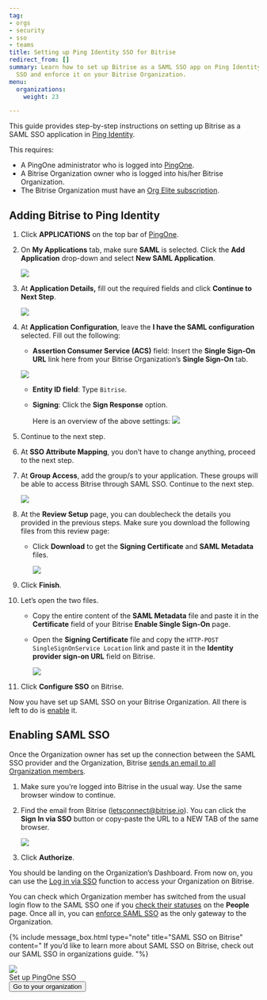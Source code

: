 ```yaml
---
tag:
- orgs
- security
- sso
- teams
title: Setting up Ping Identity SSO for Bitrise
redirect_from: []
summary: Learn how to set up Bitrise as a SAML SSO app on Ping Identity, enable SAML
  SSO and enforce it on your Bitrise Organization.
menu:
  organizations:
    weight: 23

---
```

This guide provides step-by-step instructions on setting up Bitrise as a SAML SSO application in [Ping Identity](https://www.pingidentity.com/en.html).

This requires:

* A PingOne administrator who is logged into [PingOne](https://admin.pingone.com/web-portal/login).
* A Bitrise Organization owner who is logged into his/her Bitrise Organization.
* The Bitrise Organization must have an [Org Elite subscription](https://www.bitrise.io/pricing/teams).

## Adding Bitrise to Ping Identity

 1. Click **APPLICATIONS** on the top bar of [PingOne](https://admin.pingone.com/web-portal/login).
 2. On **My Applications** tab, make sure **SAML** is selected. Click the **Add Application** drop-down and select **New SAML Application**.

    ![](/img/new-saml-application-pingone.jpg)
 3. At **Application Details,** fill out the required fields and click **Continue to Next Step**.

    ![](/img/appdetailspage-pingone.jpg)
 4. At **Application Configuration**, leave the **I have the SAML configuration** selected. Fill out the following:
    * **Assertion Consumer Service (ACS)** field: Insert the **Single Sign-On URL** link here from your Bitrise Organization’s **Single Sign-On** tab.

    ![](/img/enable-single-signon.jpeg)
    * **Entity ID field**: Type `Bitrise`.
    * **Signing**: Click the **Sign Response** option.

      Here is an overview of the above settings:
      ![](/img/appconfig-requiredfields-bitrise.jpg)
 5. Continue to the next step.
 6. At **SSO Attribute Mapping**, you don’t have to change anything, proceed to the next step.
 7. At **Group Access**, add the group/s to your application. These groups will be able to access Bitrise through SAML SSO. Continue to the next step.

    ![](/img/group-access-pingone.jpg)
 8. At the **Review Setup** page, you can doublecheck the details you provided in the previous steps. Make sure you download the following files from this review page:
    * Click **Download** to get the **Signing Certificate** and **SAML Metadata** files.

      ![](/img/review-setup-pingone-downloadsaml.jpg)
 9. Click **Finish**.
10. Let’s open the two files.
    * Copy the entire content of the **SAML Metadata** file and paste it in the **Certificate** field of your Bitrise **Enable Single Sign-On** page.
    * Open the **Signing Certificate** file and copy the `HTTP-POST` `SingleSignOnService Location` link and paste it in the **Identity provider sign-on URL** field on Bitrise.

      ![](/img/Idp-certificate-bitrise.jpg)
11. Click **Configure SSO** on Bitrise.

Now you have set up SAML SSO on your Bitrise Organization. All there is left to do is [enable](/team-management/organizations/setting-up-pingone-saml-sso-for-bitrise/#enabling-saml-sso) it.

## Enabling SAML SSO

Once the Organization owner has set up the connection between the SAML SSO provider and the Organization, Bitrise [sends an email to all Organization members](/getting-started/signing-up-to-bitrise/#signing-up-with-sso).

1. Make sure you’re logged into Bitrise in the usual way. Use the same browser window to continue.
2. Find the email from Bitrise ([letsconnect@bitrise.io](mailto:letsconnect@bitrise.io)). You can click the **Sign In via SSO** button or copy-paste the URL to a NEW TAB of the same browser.

   ![](/img/sso-email-bitrise.jpg)
3. Click **Authorize**.

You should be landing on the Organization’s Dashboard. From now on, you can use the [Log in via SSO](https://app.bitrise.io/initiate-saml-sign-in) function to access your Organization on Bitrise.

You can check which Organization member has switched from the usual login flow to the SAML SSO one if you [check their statuses](/team-management/organizations/saml-sso-in-organizations/#checking-saml-sso-statuses-on-bitrise) on the **People** page. Once all in, you can [enforce SAML SSO](/team-management/organizations/saml-sso-in-organizations/#about-saml-sso-enforcement) as the only gateway to the Organization.

{% include message_box.html type="note" title="SAML SSO on Bitrise" content=" If you’d like to learn more about SAML SSO on Bitrise, check out our SAML SSO in organizations guide. "%}

<div class="banner">
<img src="/assets/images/banner-bg-888x170.png" style="border: none;">
<div class="deploy-text">Set up PingOne SSO</div>
<a target="_blank" href="https://app.bitrise.io/me/profile#/overview"><button class="button">Go to your organization</button></a>
</div>